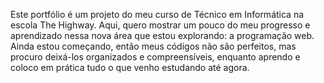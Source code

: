 Este portfólio é um projeto do meu curso de Técnico em Informática na escola The Highway.
Aqui, quero mostrar um pouco do meu progresso e aprendizado nessa nova área que estou explorando: a programação web.
Ainda estou começando, então meus códigos não são perfeitos, mas procuro deixá-los organizados e compreensíveis, 
enquanto aprendo e coloco em prática tudo o que venho estudando até agora.
